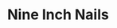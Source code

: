 ---
title: "Nine Inch Nails"
summary: "Nine Inch Nails, commonly abbreviated as NIN and stylized as NIИ, is an American industrial rock band formed in Cleveland in 1988. Singer, songwriter, multi-instrumentalist, and producer Trent Reznor was the only permanent member of the band until his frequent collaborator, Atticus Ross, joined in 2016. The band's debut album, Pretty Hate Machine , was released via TVT Records. After disagreeing with TVT about how to promote the album, the band signed with Interscope Records and released the EP Broken . The following albums, The Downward Spiral and The Fragile , were released to critical acclaim and commercial success.
Following a hiatus, Nine Inch Nails resumed touring in 2005 and released the album With Teeth . Following the release of the album Year Zero , the band left Interscope after a feud. Nine Inch Nails continued touring and independently released Ghosts I–IV and The Slip before a second hiatus. Their eighth album, Hesitation Marks , was followed by a trilogy which consisted of the EPs Not the Actual Events and Add Violence and their ninth album Bad Witch . In 2020, Nine Inch Nails simultaneously released two further installments in the Ghosts series: Ghosts V: Together and Ghosts VI: Locusts.
When touring, Reznor typically assembles a live band to perform with him under the Nine Inch Nails name. This live band has varied over the decades, with various members leaving and returning; the most recent lineup consists of Robin Finck , Alessandro Cortini , and Ilan Rubin alongside Reznor and Ross. The band's concerts are noted for their extensive use of thematic visual elements, complex special effects, and elaborate lighting. Songs are often rearranged to fit any given performance, and melodies or lyrics of songs that are not scheduled to be performed are sometimes assimilated into other songs.
Nine Inch Nails have sold over 20 million records and been nominated for 13 Grammy Awards, winning for the songs \"Wish\" in 1992 and \"Happiness in Slavery\" in 1996. Time magazine named Reznor one of its most influential people in 1997, while Spin magazine has described him as \"the most vital artist in music\". In 2004, Rolling Stone placed Nine Inch Nails at No. 94 on its list of the 100 greatest artists of all time. Nine Inch Nails were inducted into the Rock and Roll Hall of Fame in 2020, after being nominated in 2014 and again in 2015."
image: "nine-inch-nails.jpg"
apple_music_artist_url: "https://music.apple.com/gb/artist/nine-inch-nails/107917"
wikipedia_url: "https://en.wikipedia.org/wiki/Nine_Inch_Nails"
---